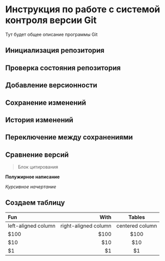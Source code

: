 # Инструкция по работе с системой контроля версии Git

Тут будет общее описание программы Git

## Инициализация репозитория

## Проверка состояния репозитория

## Добавление версионности

## Сохранение изменений

## История изменений

## Переключение между сохранениями

## Сравнение версий

> Блок цитирования

**Полужирное написание**

*Курсивное начертание*

## Создаем таблицу

|Fun                 |With                 |Tables          |
|:-------------------|--------------------:|:--------------:|
|left-aligned column |right-aligned column |centered column |
|$100                |$100                 |$100            |
|$10                 |$10                  |$10             |
|$1                  |$1                   |$1              |

